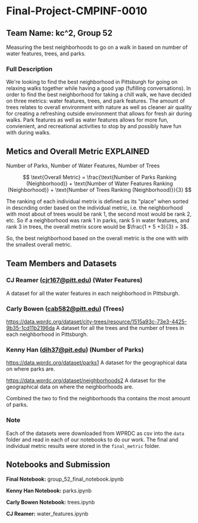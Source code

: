 # Final-Project-CMPINF-0010
## Team Name: kc^2, Group 52
Measuring the best neighborhoods to go on a walk in based on number of water features, trees, and parks.

### Full Description 
We're looking to find the best neighborhood in Pittsburgh for going on relaxing walks together while having a good yap (fufilling conversations). In order to find the best neighborhood for taking a chill walk, we have decided on three metrics: water features, trees, and park features. The amount of trees relates to overall environment with nature as well as cleaner air quality for creating a refreshing outside environment that allows for fresh air during walks. Park features as well as water features allows for more fun, convienient, and recreational activities to stop by and possibly have fun with during walks.

## Metics and Overall Metric EXPLAINED
Number of Parks, Number of Water Features, Number of Trees

$$
\text{Overall Metric} = \frac{\text{Number of Parks Ranking (Neighborhood)} + \text{Number of Water Features Ranking (Neighborhood)} + \text{Number of Trees Ranking (Neighborhood)}}{3}
$$


The ranking of each individual metrix is defined as its "place" when sorted in descnding order based on the individual metric, i.e. the neighborhood with most about of trees would be rank 1, the second most would be rank 2, etc. So if a neighborhood was rank 1 in parks, rank 5 in water features, and rank 3 in trees, the overall metrix score would be $\frac{1 + 5 +3}{3} = 3$. 

So, the best neighborhood based on the overall metric is the one with with the smallest overall metric.
## Team Members and Datasets
### CJ Reamer (cjr167@pitt.edu) (Water Features)
A dataset for all the water features in each neighborhood in Pittsburgh.

### Carly Bowen (cab582@pitt.edu) (Trees)
https://data.wprdc.org/dataset/city-trees/resource/1515a93c-73e3-4425-9b35-1cd11b2196da
A dataset for all the trees and the number of trees in each neighborhood in Pittsburgh.

### Kenny Han (dih37@pit.edu) (Number of Parks)
https://data.wprdc.org/dataset/parks1
A dataset for the geographical data on where parks are.

https://data.wprdc.org/dataset/neighborhoods2
A dataset for the geographical data on where the neighborhoods are.

Combined the two to find the neighborhoods tha contains the most amount of parks.

### Note
Each of the datasets were downloaded from WPRDC as csv into the `data` folder and read in each of our notebooks to do our work.
The final and individual metric results were stored in the `final_metric` folder.

## Notebooks and Submission 
**Final Notebook:** group_52_final_notebook.ipynb

**Kenny Han Notebook:** parks.ipynb

**Carly Bowen Notebook:** trees.ipynb

**CJ Reamer:** water_features.ipynb



